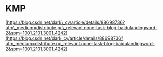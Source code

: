 # KMP

[https://blog.csdn.net/dark\_cy/article/details/88698736?utm\_medium=distribute.pc\_relevant.none-task-blog-baidulandingword-2&spm=1001.2101.3001.4242](https://blog.csdn.net/dark_cy/article/details/88698736?utm_medium=distribute.pc_relevant.none-task-blog-baidulandingword-2&spm=1001.2101.3001.4242)

